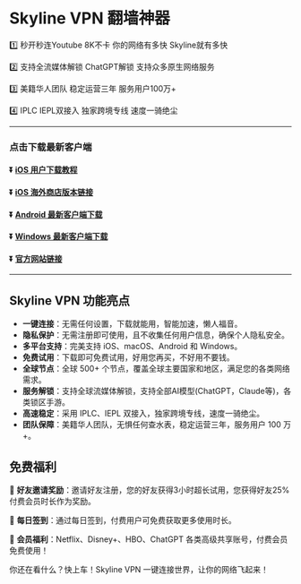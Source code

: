 # Skyline VPN 翻墙神器
1️⃣ 秒开秒连Youtube 8K不卡 你的网络有多快 Skyline就有多快

2️⃣ 支持全流媒体解锁 ChatGPT解锁 支持众多原生网络服务

3️⃣ 美籍华人团队 稳定运营三年 服务用户100万+

4️⃣ IPLC IEPL双接入 独家跨境专线 速度一骑绝尘


---
### 点击下载最新客户端
#### :arrow_double_down: [iOS 用户下载教程](https://www.skylinevpn.com/apple-help)
#### :arrow_double_down: [iOS 海外商店版本链接](https://apps.apple.com/app/apple-store/id6737793719)
#### :arrow_double_down: [Android 最新客户端下载](https://client.ychz360.com/android/skyline-latest.apk)
#### :arrow_double_down: [Windows 最新客户端下载](https://client.ychz360.com/windows/skyline-latest.zip)
#### :arrow_double_down: [官方网站链接](https://www.skylinevpn.com)
---

## Skyline VPN 功能亮点

- **一键连接**：无需任何设置，下载就能用，智能加速，懒人福音。
- **隐私保护**：无需注册即可使用，且不收集任何用户信息，确保个人隐私安全。
- **多平台支持**：完美支持 iOS、macOS、Android 和 Windows。
- **免费试用**：下载即可免费试用，好用您再买，不好用不要钱。
- **全球节点**：全球 500+ 个节点，覆盖全球主要国家和地区，满足您的各类网络需求。
- **服务解锁**：支持全球流媒体解锁，支持全部AI模型(ChatGPT，Claude等)，各类锁区手游。
- **高速稳定**：采用 IPLC、IEPL 双接入，独家跨境专线，速度一骑绝尘。
- **团队保障**：美籍华人团队，无惧任何查水表，稳定运营三年，服务用户 100 万+。

## 免费福利

🎁 **好友邀请奖励**：邀请好友注册，您的好友获得3小时超长试用，您获得好友25%付费会员时长作为奖励。

🎁 **每日签到**：通过每日签到，付费用户可免费获取更多使用时长。

🎁 **会员福利**：Netflix、Disney+、HBO、ChatGPT 各类高级共享账号，付费会员免费使用！


你还在看什么？快上车！Skyline VPN 一键连接世界，让你的网络飞起来！
